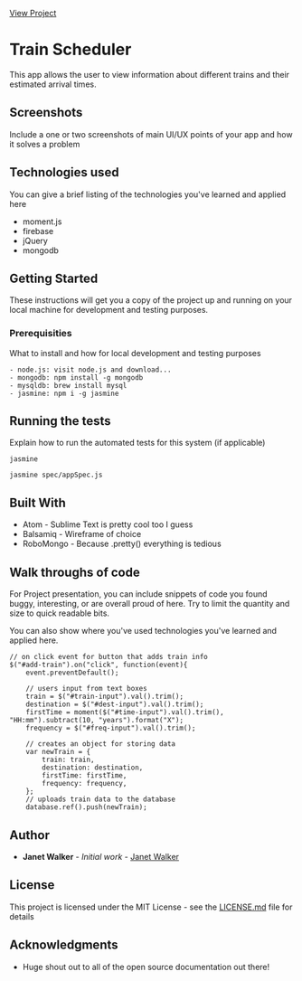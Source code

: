 
[View Project](https://janettwalker.github.io/Train_Scheduler/)

# Train Scheduler

This app allows the user to view information about different trains and their estimated arrival times.

## Screenshots
Include a one or two screenshots of main UI/UX points of your app and how it solves a problem

## Technologies used
You can give a brief listing of the technologies you've learned and applied here
- moment.js
- firebase
- jQuery
- mongodb

## Getting Started

These instructions will get you a copy of the project up and running on your local machine for development and testing purposes.

### Prerequisities

What to install and how for local development and testing purposes

```
- node.js: visit node.js and download...
- mongodb: npm install -g mongodb
- mysqldb: brew install mysql
- jasmine: npm i -g jasmine
```

## Running the tests

Explain how to run the automated tests for this system (if applicable)

```
jasmine

jasmine spec/appSpec.js
```

## Built With

* Atom - Sublime Text is pretty cool too I guess
* Balsamiq - Wireframe of choice 
* RoboMongo - Because .pretty() everything is tedious

## Walk throughs of code
For Project presentation, you can include snippets of code you found buggy, interesting, or are overall proud of here.  Try to limit the quantity and size to quick readable bits.

You can also show where you've used technologies you've learned and applied here.

```
// on click event for button that adds train info
$("#add-train").on("click", function(event){
	event.preventDefault();

	// users input from text boxes
	train = $("#train-input").val().trim();
	destination = $("#dest-input").val().trim();
	firstTime = moment($("#time-input").val().trim(), "HH:mm").subtract(10, "years").format("X");
	frequency = $("#freq-input").val().trim();

	// creates an object for storing data
	var newTrain = {
		train: train,
		destination: destination,
		firstTime: firstTime,
		frequency: frequency,
	};
	// uploads train data to the database
	database.ref().push(newTrain);
```

## Author

* **Janet Walker** - *Initial work* - [Janet Walker](https://github.com/janettwalker)


## License

This project is licensed under the MIT License - see the [LICENSE.md](LICENSE.md) file for details

## Acknowledgments

* Huge shout out to all of the open source documentation out there!
